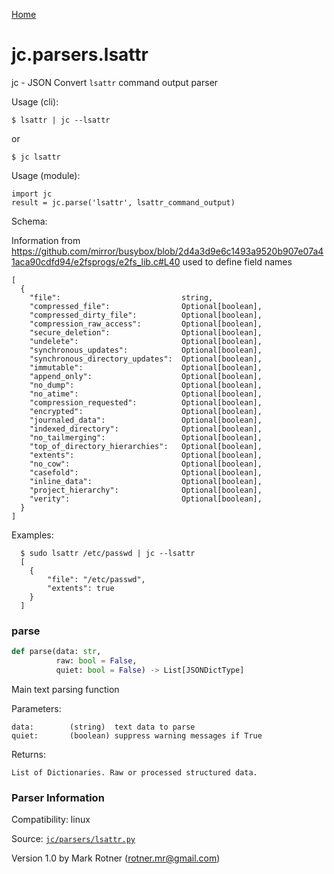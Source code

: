 [Home](https://kellyjonbrazil.github.io/jc/)
<a id="jc.parsers.lsattr"></a>

# jc.parsers.lsattr

jc - JSON Convert `lsattr` command output parser

Usage (cli):

    $ lsattr | jc --lsattr

or

    $ jc lsattr

Usage (module):

    import jc
    result = jc.parse('lsattr', lsattr_command_output)

Schema:

Information from https://github.com/mirror/busybox/blob/2d4a3d9e6c1493a9520b907e07a41aca90cdfd94/e2fsprogs/e2fs_lib.c#L40
used to define field names

    [
      {
        "file":                           string,
        "compressed_file":                Optional[boolean],
        "compressed_dirty_file":          Optional[boolean],
        "compression_raw_access":         Optional[boolean],
        "secure_deletion":                Optional[boolean],
        "undelete":                       Optional[boolean],
        "synchronous_updates":            Optional[boolean],
        "synchronous_directory_updates":  Optional[boolean],
        "immutable":                      Optional[boolean],
        "append_only":                    Optional[boolean],
        "no_dump":                        Optional[boolean],
        "no_atime":                       Optional[boolean],
        "compression_requested":          Optional[boolean],
        "encrypted":                      Optional[boolean],
        "journaled_data":                 Optional[boolean],
        "indexed_directory":              Optional[boolean],
        "no_tailmerging":                 Optional[boolean],
        "top_of_directory_hierarchies":   Optional[boolean],
        "extents":                        Optional[boolean],
        "no_cow":                         Optional[boolean],
        "casefold":                       Optional[boolean],
        "inline_data":                    Optional[boolean],
        "project_hierarchy":              Optional[boolean],
        "verity":                         Optional[boolean],
      }
    ]

Examples:

      $ sudo lsattr /etc/passwd | jc --lsattr
      [
        {
            "file": "/etc/passwd",
            "extents": true
        }
      ]

<a id="jc.parsers.lsattr.parse"></a>

### parse

```python
def parse(data: str,
          raw: bool = False,
          quiet: bool = False) -> List[JSONDictType]
```

Main text parsing function

Parameters:

    data:        (string)  text data to parse
    quiet:       (boolean) suppress warning messages if True

Returns:

    List of Dictionaries. Raw or processed structured data.

### Parser Information
Compatibility:  linux

Source: [`jc/parsers/lsattr.py`](https://github.com/kellyjonbrazil/jc/blob/master/jc/parsers/lsattr.py)

Version 1.0 by Mark Rotner (rotner.mr@gmail.com)
